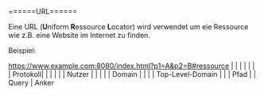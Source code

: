 ======URL======

Eine URL (**U**niform **R**essource **L**ocator) wird verwendet um eie Ressource wie z.B. eine Website im Internet zu finden.

Beispiel:

  https://www.example.com:8080/index.html?p1=A&p2=B#ressource
        |     |      |   |     |         |         |
     Protokoll|      |   |     |         |         |
         Nutzer      |   |     |         |         |
                Domain   |     |         |         |
            Top-Level-Domain   |         |         |
                            Pfad         |         |
                                     Query         |
                                               Anker